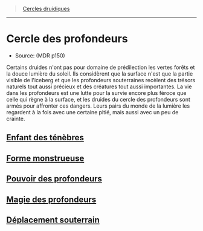 ﻿---
!Items
Id: druid_depths_hd.md#cercle-des-profondeurs
RootId: druid_depths_hd.md
ParentLink: druid_hd.md#cercles-druidiques
Name: Cercle des profondeurs
ParentName: Cercles druidiques
NameLevel: 1
Source: (MDR p150)
---
>  [Cercles druidiques](hd_druid_cercles_druidiques.md)

---


# Cercle des profondeurs

- Source: (MDR p150)

Certains druides n'ont pas pour domaine de prédilection les vertes forêts et la douce lumière du soleil. Ils considèrent que la surface n'est que la partie visible de l'iceberg et que les profondeurs souterraines recèlent des trésors naturels tout aussi précieux et des créatures tout aussi importantes. La vie dans les profondeurs est une lutte pour la survie encore plus féroce que celle qui règne à la surface, et les druides du cercle des profondeurs sont armés pour affronter ces dangers. Leurs pairs du monde de la lumière les regardent à la fois avec une certaine pitié, mais aussi avec un peu de crainte.



## [Enfant des ténèbres](hd_druid_depths_enfant_des_tenebres.md)



## [Forme monstrueuse](hd_druid_depths_forme_monstrueuse.md)



## [Pouvoir des profondeurs](hd_druid_depths_pouvoir_des_profondeurs.md)



## [Magie des profondeurs](hd_druid_depths_magie_des_profondeurs.md)



## [Déplacement souterrain](hd_druid_depths_deplacement_souterrain.md)

